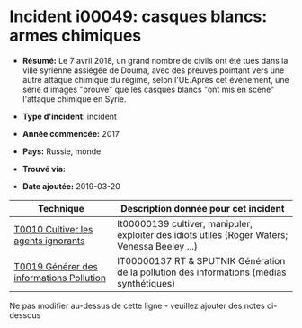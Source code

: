 # Incident i00049: casques blancs: armes chimiques

* **Résumé:** Le 7 avril 2018, un grand nombre de civils ont été tués dans la ville syrienne assiégée de Douma, avec des preuves pointant vers une autre attaque chimique du régime, selon l'UE.Après cet événement, une série d'images "prouve" que les casques blancs "ont mis en scène" l'attaque chimique en Syrie.

* **Type d'incident**: incident

* **Année commencée:** 2017

* **Pays:** Russie, monde

* **Trouvé via:**

* **Date ajoutée:** 2019-03-20
 

|Technique |Description donnée pour cet incident |
|--------- |------------------------- |
|[T0010 Cultiver les agents ignorants](../../generated_pages/techniques/T0010.md) |It00000139 cultiver, manipuler, exploiter des idiots utiles (Roger Waters; Venessa Beeley ...) |
|[T0019 Générer des informations Pollution](../../generated_pages/techniques/T0019.md) |IT00000137 RT & SPUTNIK Génération de la pollution des informations (médias synthétiques) ||[T0046 Utiliser l'optimisation des moteurs de recherche](../../generated_pages/techniques/T0046.md) |IT00000140 Optimisation du référencement / manipulation ("mots clés") |


Ne pas modifier au-dessus de cette ligne - veuillez ajouter des notes ci-dessous